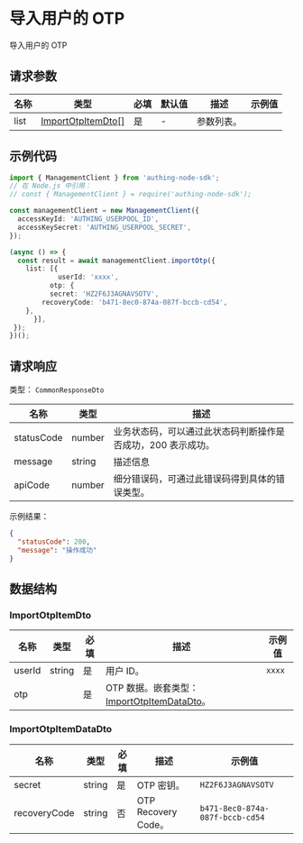 # 导入用户的 OTP

<!--
  警告⚠️：
  不要直接修改该文档，
  https://github.com/Authing/authing-docs-factory
  使用该项目进行生成
-->

<LastUpdated />

导入用户的 OTP

## 请求参数

| 名称 | 类型 | 必填 | 默认值 | 描述 | 示例值 |
| ---- | ---- | ---- | ---- | ---- | ---- |
| list | <a href="#ImportOtpItemDto">ImportOtpItemDto[]</a> | 是 | - | 参数列表。   |  |


## 示例代码

```ts
import { ManagementClient } from 'authing-node-sdk';
// 在 Node.js 中引用：
// const { ManagementClient } = require('authing-node-sdk');

const managementClient = new ManagementClient({
  accessKeyId: 'AUTHING_USERPOOL_ID',
  accessKeySecret: 'AUTHING_USERPOOL_SECRET',
});

(async () => {
  const result = await managementClient.importOtp({
    list: [{
            userId: 'xxxx',
          otp: {
          secret: 'HZ2F6J3AGNAVSOTV',
        recoveryCode: 'b471-8ec0-874a-087f-bccb-cd54',
    },
      }],
 });
})();
```



## 请求响应

类型： `CommonResponseDto`

| 名称 | 类型 | 描述 |
| ---- | ---- | ---- |
| statusCode | number | 业务状态码，可以通过此状态码判断操作是否成功，200 表示成功。 |
| message | string | 描述信息 |
| apiCode | number | 细分错误码，可通过此错误码得到具体的错误类型。 |



示例结果：

```json
{
  "statusCode": 200,
  "message": "操作成功"
}
```

## 数据结构


### <a id="ImportOtpItemDto"></a> ImportOtpItemDto

| 名称 | 类型 | 必填 | 描述 | 示例值 |
| ---- |  ---- | ---- | ---- | ---- |
| userId | string | 是 | 用户 ID。  |  `xxxx` |
| otp |  | 是 | OTP 数据。嵌套类型：<a href="#ImportOtpItemDataDto">ImportOtpItemDataDto</a>。  |  |


### <a id="ImportOtpItemDataDto"></a> ImportOtpItemDataDto

| 名称 | 类型 | 必填 | 描述 | 示例值 |
| ---- |  ---- | ---- | ---- | ---- |
| secret | string | 是 | OTP 密钥。  |  `HZ2F6J3AGNAVSOTV` |
| recoveryCode | string | 否 | OTP Recovery Code。  |  `b471-8ec0-874a-087f-bccb-cd54` |


